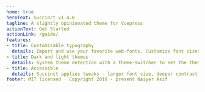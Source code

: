 ```yaml
---
home: true
heroText: Succinct v1.4.0
tagline: A slightly opinionated theme for Vuepress
actionText: Get Started
actionLink: /guide/
features:
- title: Customizable typography
  details: Import and use your favorite web-fonts. Customize font sizes and text-adjustment for body text. 
- title: Dark and light themes
  details: System theme detection with a theme-switcher to set the theme as per the user preference.
- title: Accessible
  details: Succinct applies tweaks - larger font size, deeper contrast, better legibility preferences - to improve the readability.
footer: MIT licensed · Copyright 2018 - present Naiyer Asif
---
```

